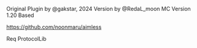 Original Plugin by @gakstar, 2024 Version by @RedaL_moon
MC Version 1.20 Based

https://github.com/noonmaru/aimless

Req ProtocolLib
